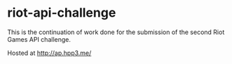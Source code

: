 # riot-api-challenge
This is the continuation of work done for the submission of the second Riot Games API challenge.

Hosted at http://ap.hpp3.me/
